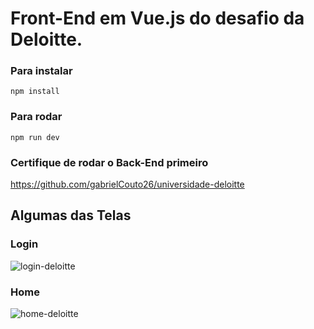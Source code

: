 # Front-End em Vue.js do desafio da Deloitte.

### Para instalar
`npm install`

### Para rodar
`npm run dev`

### Certifique de rodar o Back-End primeiro
https://github.com/gabrielCouto26/universidade-deloitte

## Algumas das Telas

### Login
![login-deloitte](https://github.com/gabrielCouto26/universidade-deloitte-frontend/assets/42366970/f3ecd7b9-4a38-470e-a3a3-d9f4971147e7)

### Home
![home-deloitte](https://github.com/gabrielCouto26/universidade-deloitte-frontend/assets/42366970/80da8e3f-b452-4ded-86bb-4e2df8999981)
